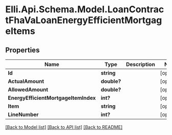 # Elli.Api.Schema.Model.LoanContractFhaVaLoanEnergyEfficientMortgageItems
## Properties

Name | Type | Description | Notes
------------ | ------------- | ------------- | -------------
**Id** | **string** |  | [optional] 
**ActualAmount** | **double?** |  | [optional] 
**AllowedAmount** | **double?** |  | [optional] 
**EnergyEfficientMortgageItemIndex** | **int?** |  | [optional] 
**Item** | **string** |  | [optional] 
**LineNumber** | **int?** |  | [optional] 

[[Back to Model list]](../README.md#documentation-for-models) [[Back to API list]](../README.md#documentation-for-api-endpoints) [[Back to README]](../README.md)

